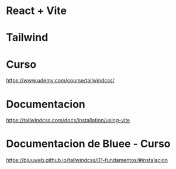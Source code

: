# React + Vite

# Tailwind

# Curso
https://www.udemy.com/course/tailwindcss/

# Documentacion
https://tailwindcss.com/docs/installation/using-vite

# Documentacion de Bluee - Curso
https://bluuweb.github.io/tailwindcss/01-fundamentos/#instalacion
